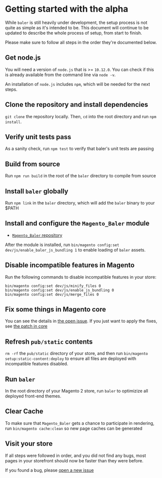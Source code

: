 # Getting started with the alpha

While `baler` is still heavily under development, the setup process is not quite as simple as it's intended to be. This document will continue to be updated to describe the whole process of setup, from start to finish.

Please make sure to follow all steps in the order they're documented below.

## Get node.js

You will need a version of `node.js` that is >= `10.12.0`. You can check if this is already available from the command line via `node -v`.

An installation of `node.js` includes `npm`, which will be needed for the next steps.

## Clone the repository and install dependencies

`git clone` the repository locally. Then, `cd` into the root directory and run `npm install`.

## Verify unit tests pass

As a sanity check, run `npm test` to verify that baler's unit tests are passing

## Build from source

Run `npm run build` in the root of the `baler` directory to compile from source

## Install `baler` globally

Run `npm link` in the `baler` directory, which will add the `baler` binary to your \$PATH

## Install and configure the `Magento_Baler` module

-   [`Magento_Baler` repository](https://github.com/magento/m2-baler)

After the module is installed, run `bin/magento config:set dev/js/enable_baler_js_bundling 1` to enable loading of `baler` assets.

## Disable incompatible features in Magento

Run the following commands to disable incompatible features in your store:

```
bin/magento config:set dev/js/minify_files 0
bin/magento config:set dev/js/enable_js_bundling 0
bin/magento config:set dev/js/merge_files 0
```

## Fix some things in Magento core

You can see the details in [the open issue](https://github.com/DrewML/baler/issues/6). If you just want to apply the fixes, see [the patch in core](https://github.com/magento/magento2/commit/db43c11c6830465b764ede32abb7262258e5f574)

## Refresh `pub/static` contents

`rm -rf` the `pub/static` directory of your store, and then run `bin/magento setup:static-content:deploy` to ensure all files are deployed with incompatible features disabled.

## Run `baler`

In the root directory of your Magento 2 store, run `baler` to optimizize all deployed front-end themes.

## Clear Cache

To make sure that `Magento_Baler` gets a chance to participate in rendering, run `bin/magento cache:clean` so new page caches can be generated

## Visit your store

If all steps were followed in order, and you did not find any bugs, most pages in your storefront should now be faster than they were before.

If you found a bug, please [open a new issue](https://github.com/DrewML/baler/issues/new)
